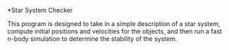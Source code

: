 *Star System Checker

This program is designed to take in a simple description of a star
system, compute initial positions and velocities for the objects,
and then run a fast n-body simulation to determine the stability
of the system.
